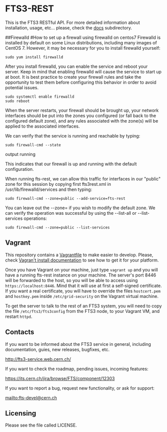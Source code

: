 FTS3-REST
=========
This is the FTS3 RESTful API.
For more detailed information about installation, usage, etc... please, check the [docs](docs/README.md) subdirectory.

##Firewalld
#How to set up a firewall using firewalld on centos7
Firewalld is installed by default on some Linux distributions, including many images of CentOS 7. However, it may be necessary for you to install firewalld yourself:

    sudo yum install firewalld

After you install firewalld, you can enable the service and reboot your server. Keep in mind that enabling firewalld will cause the service to start up at boot. It is best practice to create your firewall rules and take the opportunity to test them before configuring this behavior in order to avoid potential issues.

    sudo systemctl enable firewalld
    sudo reboot

When the server restarts, your firewall should be brought up, your network interfaces should be put into the zones you configured (or fall back to the configured default zone), and any rules associated with the zone(s) will be applied to the associated interfaces.

We can verify that the service is running and reachable by typing:

    sudo firewall-cmd --state

output
running

This indicates that our firewall is up and running with the default configuration.

When running fts-rest, we can allow this traffic for interfaces in our "public" zone for this session by copying first fts3rest.xml in /usr/lib/firewalld/services and then typing:

    sudo firewall-cmd --zone=public --add-service=fts-rest

You can leave out the --zone= if you wish to modify the default zone. We can verify the operation was successful by using the --list-all or --list-services operations:

    sudo firewall-cmd --zone=public --list-services


## Vagrant
This repository contains a [Vagrantfile](https://www.vagrantup.com/) to make easier to develop.
Please, check [Vagran't install documentation](https://www.vagrantup.com/docs/installation/) to see how to get it
for your platform.

Once you have Vagrant on your machine, just type `vagrant up` and you will have a running fts-rest instance on
your machine. The server's port 8446 will be forwarded to the host, so you will be able to access using
`https://localhost:8446`. Mind that it will use at first a self-signed certificate. If you want a real certificate,
you will have to override the files `hostcert.pem` and `hostkey.pem` inside `/etc/grid-security` on the Vagrant
virtual machine.

To get the server to talk to the rest of an FTS3 system, you will need to copy the file `/etc/fts3/fts3config`
from the FTS3 node, to your Vagrant VM, and restart `httpd`.

## Contacts
If you want to be informed about the FTS3 service in general, including documentation, guies,
new releases, bugfixes, etc.

<http://fts3-service.web.cern.ch/>

If you want to check the roadmap, pending issues, incoming features:

<https://its.cern.ch/jira/browse/FTS/component/12303>

If you want to report a bug, request new functionality, or ask for support:

<mailto:fts-devel@cern.ch>

## Licensing
Please see the file called LICENSE.

